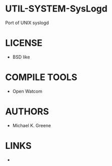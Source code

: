 UTIL-SYSTEM-SysLogd
===================

Port of UNIX syslogd

LICENSE
===============
* BSD like

COMPILE TOOLS
===============
* Open Watcom

AUTHORS
===============
* Michael K. Greene

LINKS
===============
* 

